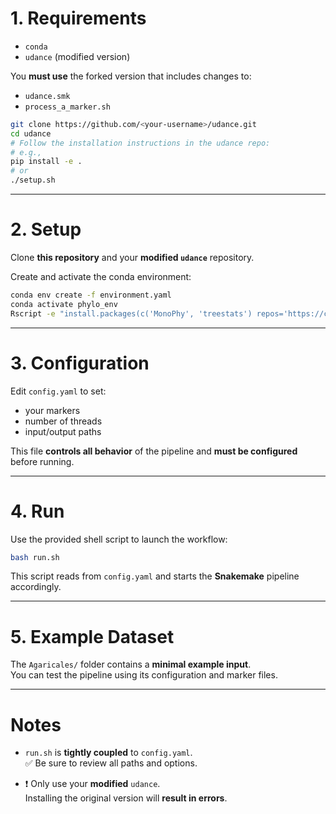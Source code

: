 # 1. Requirements

- `conda`  
- `udance` (modified version)

You **must use** the forked version that includes changes to:
- `udance.smk`
- `process_a_marker.sh`

```bash
git clone https://github.com/<your-username>/udance.git
cd udance
# Follow the installation instructions in the udance repo:
# e.g., 
pip install -e .
# or
./setup.sh
```

---

# 2. Setup

Clone **this repository** and your **modified `udance`** repository.

Create and activate the conda environment:

```bash
conda env create -f environment.yaml
conda activate phylo_env
Rscript -e "install.packages(c('MonoPhy', 'treestats') repos='https://cloud.r-project.org')"
```

---

# 3. Configuration

Edit `config.yaml` to set:
- your markers
- number of threads
- input/output paths

This file **controls all behavior** of the pipeline and **must be configured** before running.

---

# 4. Run

Use the provided shell script to launch the workflow:

```bash
bash run.sh
```

This script reads from `config.yaml` and starts the **Snakemake** pipeline accordingly.

---

# 5. Example Dataset

The `Agaricales/` folder contains a **minimal example input**.  
You can test the pipeline using its configuration and marker files.

---

# Notes

- `run.sh` is **tightly coupled** to `config.yaml`.  
  ✅ Be sure to review all paths and options.

- ❗ Only use your **modified** `udance`.  
  Installing the original version will **result in errors**.
